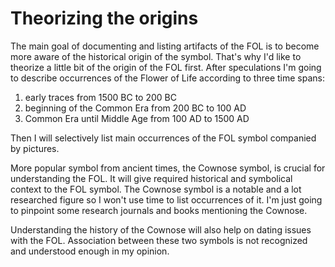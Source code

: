 # Theorizing the origins

The main goal of documenting and listing artifacts of the FOL is to become more aware of the historical origin of the symbol. That's why I'd like to theorize a little bit of the origin of the FOL first. After speculations I'm going to describe occurrences of the Flower of Life according to three time spans:

1. early traces from 1500 BC to 200 BC
2. beginning of the Common Era from 200 BC to 100 AD
3. Common Era until Middle Age from 100 AD to 1500 AD 

Then I will selectively list main occurrences of the FOL symbol companied by pictures.

More popular symbol from ancient times, the Cownose symbol, is crucial for understanding the FOL. It will give required historical and symbolical context to the FOL symbol. The Cownose symbol is a notable and a lot researched figure so I won't use time to list occurrences of it. I'm just going to pinpoint some research journals and books mentioning the Cownose.

Understanding the history of the Cownose will also help on dating issues with the FOL. Association between these two symbols is not recognized and understood enough in my opinion.